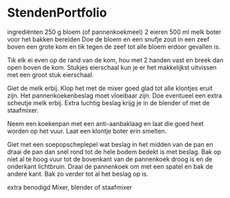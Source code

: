 # StendenPortfolio
ingrediënten
250 g bloem (of pannenkoekmeel)
2 eieren
500 ml melk
boter voor het bakken
bereiden
Doe de bloem en een snufje zout in een zeef boven een grote kom en tik tegen de zeef tot alle bloem erdoor gevallen is.

Tik elk ei even op de rand van de kom, hou met 2 handen vast en breek dan open boven de kom. Stukjes eierschaal kun je er het makkelijkst uitvissen met een groot stuk eierschaal.

Giet de melk erbij. Klop het met de mixer goed glad tot alle klontjes eruit zijn. Het pannenkoekenbeslag moet vloeibaar zijn. Doe eventueel een extra scheutje melk erbij. Extra luchtig beslag krijg je in de blender of met de staafmixer.

Neem een koekenpan met een anti-aanbaklaag en laat die goed heet worden op het vuur. Laat een klontje boter erin smelten.

Giet met een soepopscheplepel wat beslag in het midden van de pan en draai de pan dan snel rond tot de hele bodem bedekt is met beslag. Bak op niet al te hoog vuur tot de bovenkant van de pannenkoek droog is en de onderkant lichtbruin. Draai de pannenkoek om met een spatel en bak de andere kant. Bak zo verder tot al het beslag op is.

extra benodigd
Mixer, blender of staafmixer
